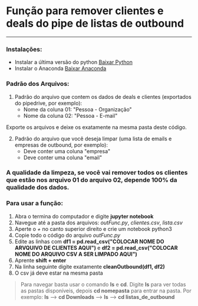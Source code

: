 # Função para remover clientes e deals do pipe de listas de outbound
___________________

### Instalações:

- Instalar a última versão do python [Baixar Python](https://www.python.org/downloads/)
- Instalar o Anaconda [Baixar Anaconda](https://www.youtube.com/watch?v=T8wK5loXkXg)

### Padrão dos Arquivos:

1. Padrão do arquivo que contem os dados de deals e clientes (exportados do pipedrive, por exemplo):
    - Nome da coluna 01: "Pessoa - Organização"
    - Nome da coluna 02: "Pessoa - E-mail"    

Exporte os arquivos e deixe os exatamente na mesma pasta deste código.

2. Padrão do arquivo que você deseja limpar (uma lista de emails e empresas de outbound, por exemplo):
    - Deve conter uma coluna "empresa"
    - Deve conter uma coluna "email"


### A qualidade da limpeza, se você vai remover todos os clientes que estão nos arquivo 01 do arquivo 02, depende 100% da qualidade dos dados. 

### Para usar a função:

1. Abra o termina do computador e digite **jupyter notebook**
2. Navegue até a pasta dos arquivos: *outFunc.py*, *clientes.csv*, *lista.csv*
3. Aperte o *+* no canto superior direito e crie um notebook python3
4. Copie todo o código do arquivo *outFunc.py*
5. Edite as linhas com **df1 = pd.read_csv("COLOCAR NOME DO ARVQUIVO DE CLIENTES AQUI")** e **df2 = pd.read_csv("COLOCAR NOME DO ARQUIVO CSV A SER LIMPADO AQUI")**
6. Aprente **shift + enter**
7. Na linha seguinte digite exatamente **cleanOutbound(df1, df2)**
8. O csv já deve estar na mesma pasta

> Para navegar basta usar o comando **ls** e **cd**. Digite **ls** para ver todas as pastas disponíveis, depois **cd nomepasta** para entrar na pasta. Por exemplo: **ls** --> **cd Downloads** --> **ls** --> **cd listas_de_outbound**

